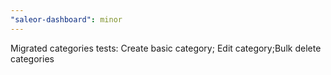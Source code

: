 ```yaml
---
"saleor-dashboard": minor
---
```


Migrated categories tests: Create basic category; Edit category;Bulk delete categories
